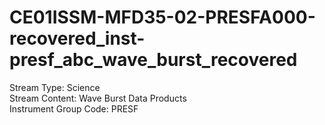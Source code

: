 # CE01ISSM-MFD35-02-PRESFA000-recovered_inst-presf_abc_wave_burst_recovered

Stream Type: Science<br>
Stream Content: Wave Burst Data Products<br>
Instrument Group Code: PRESF<br>
